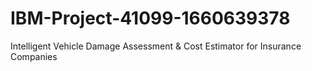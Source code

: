 # IBM-Project-41099-1660639378
Intelligent Vehicle Damage Assessment &amp; Cost Estimator for Insurance Companies
